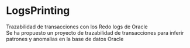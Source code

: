 # LogsPrinting
Trazabilidad de transacciones con los Redo logs de Oracle
<br>
Se ha propuesto un proyecto de trazabilidad de transacciones para inferir patrones y anomalias en la base de datos Oracle

